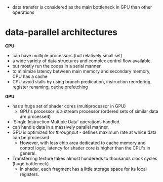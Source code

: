 
- data transfer is considered as the main bottleneck in GPU than other operations

# data-parallel architectures

**CPU**
- can have multiple processors (but relatively small set)
- a wide variety of data structures and complex control flow available.
- but mostly run the codes in a serial manner.
- to minimize latency between main memory and secondary memory, CPU has a cache
- CPU avoid stalls by using branch predication, instruction reordering, register renaming, cache prefetching

**GPU**
- has a huge set of shader cores (multiprocessor in GPU)
	- GPU's processor is a stream processor (ordered sets of similar data are processed)
- 'Single Instruction Multiple Data' operations handled.
- can handle data in a massively parallel manner.
- GPU is optimized for *throughput* - defines maximum rate at whice data can be processed
	- However, with less chip area dedicated to cache memory and control logic, latency for shader core is higher than the CPU's in general.
- Transferring texture takes almost hundereds to thousands clock cycles (huge bottleneck)
	- In shader, each fragment has a little storage space for its local registers.